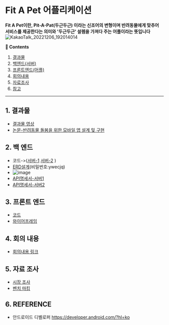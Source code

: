# Fit A Pet 어플리케이션
**Fit A Pet이란, Pit-A-Pat(두근두근) 이라는 신조어의 변형이며 반려동물에게 맞추어 서비스를 제공한다는 의미와 '두근두근' 설렘을 가져다 주는 어플이라는 뜻입니다**
![KakaoTalk_20221206_192014014](https://user-images.githubusercontent.com/46997074/205887325-298ad014-5f65-4f19-9f9b-48845f0c8396.png)

**:book: Contents**
1. [결과물](#1-결과물)
2. [백엔드(서버)](#2-백-엔드)
3. [프론트엔드(어플)](#3-프론트-엔드)
4. [회의내용](#4-회의-내용)
5. [자료조사](#5-자료-조사)
6. [참고](#6-reference)

---

## 1. 결과물
* [결과물 영상]([http://www.youtube.com](https://www.youtube.com/watch?v=ueA2NK4KdCo))
* [논문-반려동물 돌봄을 위한 모바일 앱 설계 및 구현](https://drive.google.com/file/d/1-82abDwJyis3jtroUbrBEg2vxQerXupk/view?usp=sharing)

## 2. 백 엔드
* 코드->([서버-1](https://github.com/KNUCapstoneDesignProject/petSitterService_mainServer) [서버-2](https://github.com/KNUCapstoneDesignProject/FitaPetService_subServer) )
* [ERD설계](https://aquerytool.com/aquerymain/index/?rurl=6a36795f-3d45-4aa7-b440-e42299e3bbe9&)(비밀번호:ywecjq)
* ![image](https://user-images.githubusercontent.com/79188587/205574476-5bd27a00-be04-42d6-9e02-6917e377b448.png)
* [API명세서-서버1](https://dev.uksfirstdomain.shop/api-docs/)
* [API명세서-서버2](http://118.45.212.21:8000/swagger/)

## 3. 프론트 엔드
* [코드](/app/src/main)
* [와이어프레임](https://xd.adobe.com/view/f64d7e8e-f444-4bd1-9b35-f5219d2e94b2-a31e/)

## 4. 회의 내용
* [회의내용 링크](/Meeting_content)

## 5. 자료 조사
* [시장 조사](/Meeting_content/221013%20회의(시장조사).md)
* [벤치 마킹](/Meeting_content/221015%20회의(벤치마킹).md)

## 6. REFERENCE
* 안드로이드 디벨로퍼 https://developer.android.com/?hl=ko
